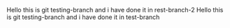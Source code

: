 Hello this is git testing-branch and i have done it in rest-branch-2
Hello this is git testing-branch and i have done it in test-branch
